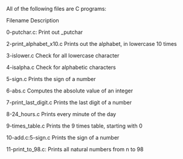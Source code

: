All of the following files are C programs:

Filename			Description

0-putchar.c:			Print out _putchar
 
2-print_alphabet_x10.c	        Prints out  the alphabet, in lowercase 10 times

3-islower.c	                Check for all lowercase character

4-isalpha.c	                Check for alphabetic characters 

5-sign.c	                Prints the sign of a number

6-abs.c	                        Computes the absolute value of an integer

7-print_last_digit.c	        Prints the last digit of a number

8-24_hours.c	                Prints every minute of the day

9-times_table.c	                Prints the 9 times table, starting with 0

10-add.c:5-sign.c	Prints the sign of a number

11-print_to_98.c:	        Prints all natural numbers from n to 98
